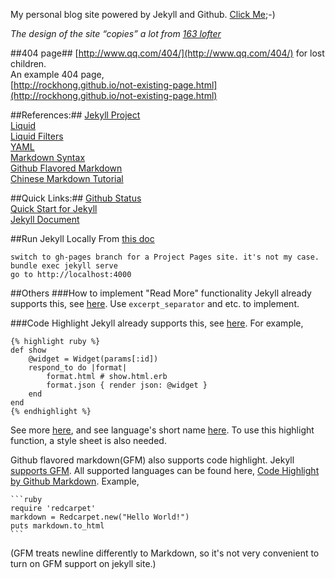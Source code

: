 My personal blog site powered by Jekyll and Github. [Click Me](http://rockhong.github.com/);-)

*The design of the site “copies” a lot from [163 lofter](http://www.lofter.com)*

##404 page##
[http://www.qq.com/404/](http://www.qq.com/404/) for lost children.    
An example 404 page,    
[http://rockhong.github.io/not-existing-page.html](http://rockhong.github.io/not-existing-page.html)       

##References:##
[Jekyll Project](https://github.com/mojombo/jekyll)     
[Liquid](https://github.com/shopify/liquid/wiki/liquid-for-designers)        
[Liquid Filters](http://docs.shopify.com/themes/liquid-documentation/filters/additional-filters#date)      
[YAML](http://yaml.org)       
[Markdown Syntax](http://daringfireball.net/projects/markdown/syntax)        
[Github Flavored Markdown](https://help.github.com/articles/github-flavored-markdown)      
[Chinese Markdown Tutorial](http://wowubuntu.com/markdown/)         

##Quick Links:##
[Github Status](https://status.github.com/messages)       
[Quick Start for Jekyll](https://help.github.com/articles/using-jekyll-with-pages/)        
[Jekyll Document](http://jekyllrb.com/docs/home/)           

##Run Jekyll Locally
From [this doc](https://help.github.com/articles/using-jekyll-with-pages/)

    switch to gh-pages branch for a Project Pages site. it's not my case.
    bundle exec jekyll serve
    go to http://localhost:4000

##Others
###How to implement "Read More" functionality
Jekyll already supports this, see [here](http://jekyllrb.com/docs/posts/#post-excerpts). Use `excerpt_separator`
and etc. to implement.

###Code Highlight
Jekyll already supports this, see [here](http://jekyllrb.com/docs/posts/#highlighting-code-snippets). For example,

    {% highlight ruby %}
    def show
        @widget = Widget(params[:id])
        respond_to do |format|
            format.html # show.html.erb
            format.json { render json: @widget }
        end
    end
    {% endhighlight %}

See more [here](http://jekyllrb.com/docs/templates/), and see language's short name [here](http://pygments.org/docs/lexers/).
To use this highlight function, a style sheet is also needed.

Github flavored markdown(GFM) also supports code highlight. Jekyll [supports GFM](http://jekyllrb.com/docs/configuration/).
All supported languages can be found here, [Code Highlight by Github Markdown](https://github.com/github/linguist/blob/master/lib/linguist/languages.yml).
Example,

    ```ruby
    require 'redcarpet'
    markdown = Redcarpet.new("Hello World!")
    puts markdown.to_html
    ```

(GFM treats newline differently to Markdown, so it's not very convenient to turn on GFM support on jekyll site.)
